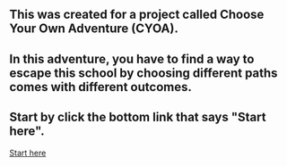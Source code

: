 ## This was created for a project called Choose Your Own Adventure (CYOA).
## In this adventure, you have to find a way to escape this school by choosing different paths comes with different outcomes.
## Start by click the bottom link that says "Start here".

[Start here](Start-here.md)
